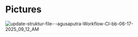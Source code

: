 # Pictures

![update-struktur-file-·-agusaputra-Workflow-CI-bb-06-17-2025_09_12_AM](https://github.com/user-attachments/assets/ee0cad96-d443-4339-8572-7e5d34438b89)
